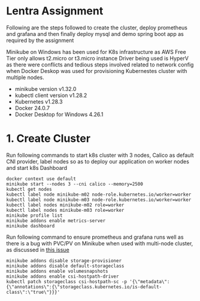 # Lentra Assignment

Following are the steps followed to create the cluster, deploy prometheus and grafana and then finally deploy mysql and demo spring boot app as required by the assignment

Minikube on Windows has been used for K8s infrastructure as AWS Free Tier only allows t2.micro or t3.micro instance
Driver being used is HyperV as there were conflicts and tedious steps involved related to network config when Docker Deskop was used for provisioning Kubernestes cluster with multiple nodes.

- minikube version v1.32.0
- kubectl client version v1.28.2
- Kubernetes v1.28.3
- Docker 24.0.7
- Docker Desktop for Windows 4.26.1

# 1. Create Cluster

Run following commands to start k8s cluster with 3 nodes, Calico as default CNI provider, label nodes so as to deploy our application on worker nodes and start k8s Dashboard

```
docker context use default
minikube start --nodes 3 --cni calico --memory=2500
kubectl get nodes
kubectl label node minikube-m02 node-role.kubernetes.io/worker=worker
kubectl label node minikube-m03 node-role.kubernetes.io/worker=worker
kubectl label nodes minikube-m02 role=worker
kubectl label nodes minikube-m03 role=worker
minikube profile list
minikube addons enable metrics-server
minikube dashboard
```

Run following command to ensure prometheus and grafana runs well as there is a bug with PVC/PV on Minikube when used with multi-node cluster, as discussed in [this issue](https://github.com/kubernetes/minikube/issues/12360#issuecomment-1430243861)

```
minikube addons disable storage-provisioner
minikube addons disable default-storageclass
minikube addons enable volumesnapshots
minikube addons enable csi-hostpath-driver
kubectl patch storageclass csi-hostpath-sc -p '{\"metadata\": {\"annotations\":{\"storageclass.kubernetes.io/is-default-class\":\"true\"}}}'
```

